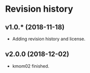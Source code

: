 Revision history
================================

v1.0.* (2018-11-18)
---------------------------

* Adding revision history and license.

v2.0.0 (2018-12-02)
---------------------------

* kmom02 finished.

